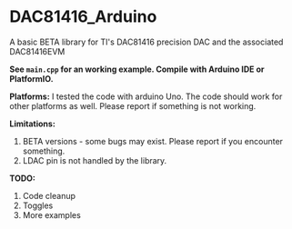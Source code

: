 # DAC81416_Arduino
A basic BETA library for TI's DAC81416 precision DAC and the associated DAC81416EVM

**See `main.cpp` for an working example. Compile with Arduino IDE or PlatformIO.**

**Platforms:**
I tested the code with arduino Uno. The code should work for other platforms as well. 
Please report if something is not working.

**Limitations:**
1. BETA versions - some bugs may exist. Please report if you encounter something. 
2. LDAC pin is not handled by the library.

**TODO:**
1. Code cleanup
2. Toggles
3. More examples
